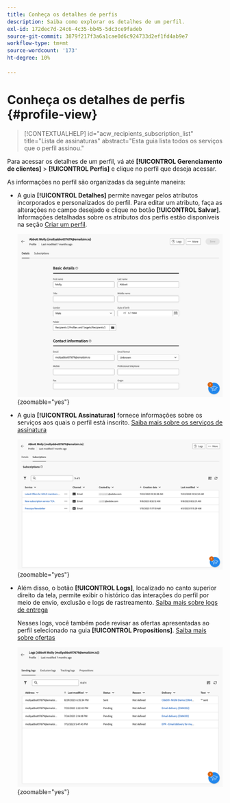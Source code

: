 ```yaml
---
title: Conheça os detalhes de perfis
description: Saiba como explorar os detalhes de um perfil.
exl-id: 172dec7d-24c6-4c35-bb45-5dc3ce9fadeb
source-git-commit: 3879f217f3a6a1cae0d6c924733d2ef1fd4ab9e7
workflow-type: tm+mt
source-wordcount: '173'
ht-degree: 10%

---
```


# Conheça os detalhes de perfis {#profile-view}

>[!CONTEXTUALHELP]
>id="acw_recipients_subscription_list"
>title="Lista de assinaturas"
>abstract="Esta guia lista todos os serviços que o perfil assinou."

Para acessar os detalhes de um perfil, vá até **[!UICONTROL Gerenciamento de clientes]** > **[!UICONTROL Perfis]** e clique no perfil que deseja acessar.

As informações no perfil são organizadas da seguinte maneira:

* A guia **[!UICONTROL Detalhes]** permite navegar pelos atributos incorporados e personalizados do perfil. Para editar um atributo, faça as alterações no campo desejado e clique no botão **[!UICONTROL Salvar]**. Informações detalhadas sobre os atributos dos perfis estão disponíveis na seção [Criar um perfil](create-profile.md).

  ![](assets/profile-details.png){zoomable="yes"}

* A guia **[!UICONTROL Assinaturas]** fornece informações sobre os serviços aos quais o perfil está inscrito. [Saiba mais sobre os serviços de assinatura](manage-services.md)

  ![](assets/profile-subscriptions.png){zoomable="yes"}

* Além disso, o botão **[!UICONTROL Logs]**, localizado no canto superior direito da tela, permite exibir o histórico das interações do perfil por meio de envio, exclusão e logs de rastreamento. [Saiba mais sobre logs de entrega](../monitor/delivery-logs.md)

  Nesses logs, você também pode revisar as ofertas apresentadas ao perfil selecionado na guia **[!UICONTROL Propositions]**. [Saiba mais sobre ofertas](../msg/offers.md)

  ![](assets/profile-logs.png){zoomable="yes"}
